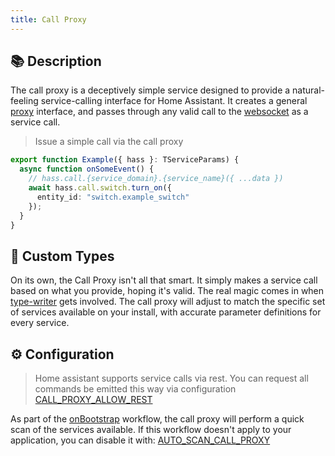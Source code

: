 ```yaml
---
title: Call Proxy
---
```

## 📚 Description

The call proxy is a deceptively simple service designed to provide a natural-feeling service-calling interface for Home Assistant.
It creates a general [proxy](https://developer.mozilla.org/en-US/docs/Web/JavaScript/Reference/Global_Objects/Proxy) interface, and passes through any valid call to the [websocket](/hass/websocket-api) as a service call.

> Issue a simple call via the call proxy

```typescript
export function Example({ hass }: TServiceParams) {
  async function onSomeEvent() {
    // hass.call.{service_domain}.{service_name}({ ...data })
    await hass.call.switch.turn_on({
      entity_id: "switch.example_switch"
    });
  }
}
```

## 📐 Custom Types

On its own, the Call Proxy isn't all that smart. It simply makes a service call based on what you provide, hoping it's valid. The real magic comes in when [type-writer](/type-writer) gets involved. The call proxy will adjust to match the specific set of services available on your install, with accurate parameter definitions for every service.

## ⚙️ Configuration

> Home assistant supports service calls via rest. You can request all commands be emitted this way via configuration [CALL_PROXY_ALLOW_REST](/hass/config/CALL_PROXY_ALLOW_REST)

As part of the [onBootstrap](/core/lifecycle/onBootstrap) workflow, the call proxy will perform a quick scan of the services available. If this workflow doesn't apply to your application, you can disable it with: [AUTO_SCAN_CALL_PROXY](/hass/config/AUTO_SCAN_CALL_PROXY)
